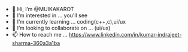 - 👋 Hi, I’m @MUIKAKAROT
- 👀 I’m interested in ... you'll see
- 🌱 I’m currently learning ... coding(c++,c),ui/ux
- 💞️ I’m looking to collaborate on ... (ui/ux)
- 📫 How to reach me ... https://www.linkedin.com/in/kumar-indrajeet-sharma-360a3a1ba

<!---
MUIKAKAROT/MUIKAKAROT is a ✨ special ✨ repository because its `README.md` (this file) appears on your GitHub profile.
You can click the Preview link to take a look at your changes.
--->
